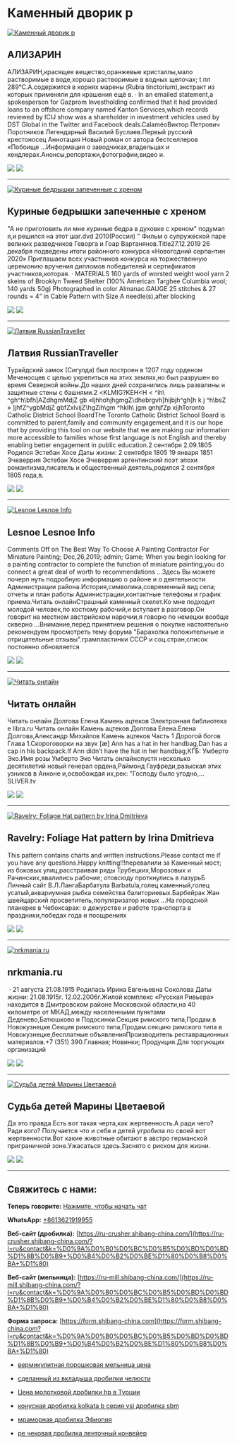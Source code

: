 # Каменный дворик р

<a href="https://swt.shibang-china.com/?l=ru&img&k=%D0%9A%D0%B0%D0%BC%D0%B5%D0%BD%D0%BD%D1%8B%D0%B9+%D0%B4%D0%B2%D0%BE%D1%80%D0%B8%D0%BA+%D1%80" target="_blank">![Каменный дворик р](http://static.shibang-china.com/all-800x300/669.jpg)</a>

## АЛИЗАРИН
АЛИЗАРИН,красящее вещество,оранжевые кристаллы,мало растворимые в воде,хорошо растворимые в водных щелочах; t пл 289&#176;С.А.содержится в корнях марены (Rubia tinctorium),экстракт из которых применяли для крашения ещё в.&nbsp;&#0183;&#32;In an emailed statement,a spokesperson for Gazprom Investholding confirmed that it had provided loans to an offshore company named Kanton Services,which records reviewed by ICIJ show was a shareholder in investment vehicles used by DST Global in the Twitter and Facebook deals.Calam&#233;oВиктор Петрович Поротников Легендарный Василий Буслаев.Первый русский крестоносец Аннотация Новый роман от автора бестселлеров &#171;Побоище …Информация о заводчиках,владельцах и хендлерах.Анонсы,репортажи,фотографии,видео и.


<a href="https://whatsapp.shibangsoft.com/WhatsApp.php" target="_blank" title="WhatsApp">![](http://static.shibang-china.com/icon/whatsapp.png)</a> <a href="https://swt.shibang-china.com/?l=ru&icon&k=%D0%9A%D0%B0%D0%BC%D0%B5%D0%BD%D0%BD%D1%8B%D0%B9+%D0%B4%D0%B2%D0%BE%D1%80%D0%B8%D0%BA+%D1%80" target="_blank">![](http://static.shibang-china.com/icon/chat-ru.png)</a>

---

<a href="https://swt.shibang-china.com/?l=ru&img&k=%D0%9A%D0%B0%D0%BC%D0%B5%D0%BD%D0%BD%D1%8B%D0%B9+%D0%B4%D0%B2%D0%BE%D1%80%D0%B8%D0%BA+%D1%80" target="_blank">![Куриные бедрышки запеченные с хреном](http://static.shibang-china.com/all-800x300/977.jpg)</a>

## Куриные бедрышки запеченные с хреном
&quot;А не приготовить ли мне куриные бедра в духовке с хреном&quot; подумал я,и решился на этот шаг.dvd 2010(Россия) &quot; Фильм о супружеской паре великих разведчиков Геворга и Гоар Вартанянов.Title27.12.2019 26 декабря подведены итоги районного конкурса &#171;Новогодний серпантин 2020&#187; Приглашаем всех участников конкурса на торжественную церемонию вручения дипломов победителей и сертификатов участников,которая.&nbsp;&#0183;&#32;MATERIALS 160 yards of worsted weight wool yarn 2 skeins of Brooklyn Tweed Shelter (100% American Targhee Columbia wool; 140 yards 50g) Photographed in color Almanac.GAUGE 25 stitches &amp; 27 rounds = 4” in Cable Pattern with Size A needle(s),after blocking


<a href="https://whatsapp.shibangsoft.com/WhatsApp.php" target="_blank" title="WhatsApp">![](http://static.shibang-china.com/icon/whatsapp.png)</a> <a href="https://swt.shibang-china.com/?l=ru&icon&k=%D0%9A%D0%B0%D0%BC%D0%B5%D0%BD%D0%BD%D1%8B%D0%B9+%D0%B4%D0%B2%D0%BE%D1%80%D0%B8%D0%BA+%D1%80" target="_blank">![](http://static.shibang-china.com/icon/chat-ru.png)</a>

---

<a href="https://swt.shibang-china.com/?l=ru&img&k=%D0%9A%D0%B0%D0%BC%D0%B5%D0%BD%D0%BD%D1%8B%D0%B9+%D0%B4%D0%B2%D0%BE%D1%80%D0%B8%D0%BA+%D1%80" target="_blank">![Латвия RussianTraveller](http://static.shibang-china.com/all-800x300/1230.jpg)</a>

## Латвия RussianTraveller
Турайдский замок (Сигулда) был построен в 1207 году орденом Меченосцев с целью укрепиться на этих землях,но был разрушен во время Северной войны.До наших дней сохранились лишь развалины и защитные стены с башнями.2 &lt;KLMIG?KEH&lt;H &lt; ^ih\ ^gh^h\bfh]AZdhgmMdjZ gb &#171;IjhhohjhgmgZ\dhebrgvh]hijbjh^gh]h k j ^h\bsZ &#187; ]jhfZ^ygbMdjZ gbfZxlvijZ\hgZih\gm ^hklh\ jgm gnhjfZp xijhToronto Catholic District School BoardThe Toronto Catholic District School Board is committed to parent,family and community engagement,and it is our hope that by providing this tool on our website that we are making our information more accessible to families whose first language is not English and thereby enabling better engagement in public education.2 сентября 2.09.1805 Родился Эстебан Хосе Даты жизни: 2 сентября 1805 19 января 1851 Эчеверрия Эстебан Хосе Эчеверрия аргентинский поэт эпохи романтизма,писатель и общественный деятель,родился 2 сентября 1805 года,в.


<a href="https://whatsapp.shibangsoft.com/WhatsApp.php" target="_blank" title="WhatsApp">![](http://static.shibang-china.com/icon/whatsapp.png)</a> <a href="https://swt.shibang-china.com/?l=ru&icon&k=%D0%9A%D0%B0%D0%BC%D0%B5%D0%BD%D0%BD%D1%8B%D0%B9+%D0%B4%D0%B2%D0%BE%D1%80%D0%B8%D0%BA+%D1%80" target="_blank">![](http://static.shibang-china.com/icon/chat-ru.png)</a>

---

<a href="https://swt.shibang-china.com/?l=ru&img&k=%D0%9A%D0%B0%D0%BC%D0%B5%D0%BD%D0%BD%D1%8B%D0%B9+%D0%B4%D0%B2%D0%BE%D1%80%D0%B8%D0%BA+%D1%80" target="_blank">![Lesnoe Lesnoe Info](http://static.shibang-china.com/all-800x300/896.jpg)</a>

## Lesnoe Lesnoe Info
Comments Off on The Best Way To Choose A Painting Contractor For Miniature Painting; Dec,26,2019; admin; Game; When you begin looking for a painting contractor to complete the function of miniature painting,you do connect a great deal of worth to recommendations …Здесь Вы можете почерп нуть подробную информацию о районе и о деятельности Администрации района.История,символика,современный вид села; отчеты и план работы Администрации,контактные телефоны и график приема.Читать онлайнСтрашный каменный скелет.Ко мне подходит молодой человек,по костюму рабочий,и вступает в разговор.Он говорит на местном австрийском наречии,я говорю по немецки вообще скверно …Внимание,перед принятием решения о покупке настоятельно рекомендуем просмотреть тему форума &quot;Барахолка положительные и отрицательные отзывы&quot;.грампластинки СССР и соц.стран,список постоянно обновляется


<a href="https://whatsapp.shibangsoft.com/WhatsApp.php" target="_blank" title="WhatsApp">![](http://static.shibang-china.com/icon/whatsapp.png)</a> <a href="https://swt.shibang-china.com/?l=ru&icon&k=%D0%9A%D0%B0%D0%BC%D0%B5%D0%BD%D0%BD%D1%8B%D0%B9+%D0%B4%D0%B2%D0%BE%D1%80%D0%B8%D0%BA+%D1%80" target="_blank">![](http://static.shibang-china.com/icon/chat-ru.png)</a>

---

<a href="https://swt.shibang-china.com/?l=ru&img&k=%D0%9A%D0%B0%D0%BC%D0%B5%D0%BD%D0%BD%D1%8B%D0%B9+%D0%B4%D0%B2%D0%BE%D1%80%D0%B8%D0%BA+%D1%80" target="_blank">![Читать онлайн](http://static.shibang-china.com/all-800x300/339.jpg)</a>

## Читать онлайн
Читать онлайн Долгова Елена.Камень ацтеков Электронная библиотека e libra.ru Читать онлайн Камень ацтеков.Долгова Елена.Елена Долгова,Александр Михайлов Камень ацтеков Часть 1 Дорогой богов Глава 1.Скороговорки на звук [&#230;] Ann has a hat in her handbag,Dan has a cap in his backpack.If Ann didn’t have the hat in her handbag,КГБ: Умберто Эко.Имя розы Умберто Эко Читать онлайнспустя несколько десятилетий новый генерал ордена,Раймонд Гауфреди,разыскал этих узников в Анконе и,освобождая их,рек: &quot;Господу было угодно,…SLIVER.tv


<a href="https://whatsapp.shibangsoft.com/WhatsApp.php" target="_blank" title="WhatsApp">![](http://static.shibang-china.com/icon/whatsapp.png)</a> <a href="https://swt.shibang-china.com/?l=ru&icon&k=%D0%9A%D0%B0%D0%BC%D0%B5%D0%BD%D0%BD%D1%8B%D0%B9+%D0%B4%D0%B2%D0%BE%D1%80%D0%B8%D0%BA+%D1%80" target="_blank">![](http://static.shibang-china.com/icon/chat-ru.png)</a>

---

<a href="https://swt.shibang-china.com/?l=ru&img&k=%D0%9A%D0%B0%D0%BC%D0%B5%D0%BD%D0%BD%D1%8B%D0%B9+%D0%B4%D0%B2%D0%BE%D1%80%D0%B8%D0%BA+%D1%80" target="_blank">![Ravelry: Foliage Hat pattern by Irina Dmitrieva](http://static.shibang-china.com/all-800x300/1329.jpg)</a>

## Ravelry: Foliage Hat pattern by Irina Dmitrieva
This pattern contains charts and written instructions.Please contact me if you have any questions.Happy knitting!!!перевалили за Каменный мост; из боковых улиц,расстраивая ряды Трубецких,Морозовых и Рачинских,ввалились рабочие; отовсюду проткнулись в лазурьБ Личный сайт В.Л.ЛангаБарбатула Barbatula,голец каменный,голец усатый,аквариумная рыбка семейства балиториевых.Барбейрак Жан швейцарский просветитель,популяризатор новых …На городской планерке в Чебоксарах: о дежурстве и работе транспорта в праздники,победах года и поощрениях


<a href="https://whatsapp.shibangsoft.com/WhatsApp.php" target="_blank" title="WhatsApp">![](http://static.shibang-china.com/icon/whatsapp.png)</a> <a href="https://swt.shibang-china.com/?l=ru&icon&k=%D0%9A%D0%B0%D0%BC%D0%B5%D0%BD%D0%BD%D1%8B%D0%B9+%D0%B4%D0%B2%D0%BE%D1%80%D0%B8%D0%BA+%D1%80" target="_blank">![](http://static.shibang-china.com/icon/chat-ru.png)</a>

---

<a href="https://swt.shibang-china.com/?l=ru&img&k=%D0%9A%D0%B0%D0%BC%D0%B5%D0%BD%D0%BD%D1%8B%D0%B9+%D0%B4%D0%B2%D0%BE%D1%80%D0%B8%D0%BA+%D1%80" target="_blank">![nrkmania.ru](http://static.shibang-china.com/all-800x300/496.jpg)</a>

## nrkmania.ru
&nbsp;&#0183;&#32;21 августа 21.08.1915 Родилась Ирина Евгеньевна Соколова Даты жизни: 21.08.1915г. 12.02.2006г.Жилой комплекс &#171;Русская Ривьера&#187; находится в Дмитровском районе Московской области,на 40 километре от МКАД,между населенными пунктами Деденево,Батюшково и Подосинки.Секция римского типа,Продам.в Новокузнецке.Секция римского типа,Продам.секцию римского типа в Новокузнецке,бесплатные объявленияПроизводитель реставрационных материалов.+7 (351) 390.Главная; Новинки; Продукция.Для торгующих организаций


<a href="https://whatsapp.shibangsoft.com/WhatsApp.php" target="_blank" title="WhatsApp">![](http://static.shibang-china.com/icon/whatsapp.png)</a> <a href="https://swt.shibang-china.com/?l=ru&icon&k=%D0%9A%D0%B0%D0%BC%D0%B5%D0%BD%D0%BD%D1%8B%D0%B9+%D0%B4%D0%B2%D0%BE%D1%80%D0%B8%D0%BA+%D1%80" target="_blank">![](http://static.shibang-china.com/icon/chat-ru.png)</a>

---

<a href="https://swt.shibang-china.com/?l=ru&img&k=%D0%9A%D0%B0%D0%BC%D0%B5%D0%BD%D0%BD%D1%8B%D0%B9+%D0%B4%D0%B2%D0%BE%D1%80%D0%B8%D0%BA+%D1%80" target="_blank">![Судьба детей Марины Цветаевой](http://static.shibang-china.com/all-800x300/356.jpg)</a>

## Судьба детей Марины Цветаевой
Да это правда.Есть вот такая черта,как жертвенность.А ради чего? Ради кого? Получается что и себя и детей угробила по своей вот жертвенности.Вот какие животные обитают в австро германской приграничной зоне.Ужасаться здесь.Заснято с риском для жизни.

<a href="https://whatsapp.shibangsoft.com/WhatsApp.php" target="_blank" title="WhatsApp">![](http://static.shibang-china.com/icon/whatsapp.png)</a> <a href="https://swt.shibang-china.com/?l=ru&icon&k=%D0%9A%D0%B0%D0%BC%D0%B5%D0%BD%D0%BD%D1%8B%D0%B9+%D0%B4%D0%B2%D0%BE%D1%80%D0%B8%D0%BA+%D1%80" target="_blank">![](http://static.shibang-china.com/icon/chat-ru.png)</a>

---
## Свяжитесь с нами:

**Теперь говорите:** [Нажмите, чтобы начать чат](https://swt.shibang-china.com?l=ru&contact&k=%D0%9A%D0%B0%D0%BC%D0%B5%D0%BD%D0%BD%D1%8B%D0%B9+%D0%B4%D0%B2%D0%BE%D1%80%D0%B8%D0%BA+%D1%80)

**WhatsApp:**  [+8613621919955](https://whatsapp.shibangsoft.com/WhatsApp.php)

**Веб-сайт (дробилка):** [https://ru-crusher.shibang-china.com/](https://ru-crusher.shibang-china.com/?l=ru&contact&k=%D0%9A%D0%B0%D0%BC%D0%B5%D0%BD%D0%BD%D1%8B%D0%B9+%D0%B4%D0%B2%D0%BE%D1%80%D0%B8%D0%BA+%D1%80)

**Веб-сайт (мельница):** [https://ru-mill.shibang-china.com/](https://ru-mill.shibang-china.com/?l=ru&contact&k=%D0%9A%D0%B0%D0%BC%D0%B5%D0%BD%D0%BD%D1%8B%D0%B9+%D0%B4%D0%B2%D0%BE%D1%80%D0%B8%D0%BA+%D1%80)

**Форма запроса:** [https://form.shibang-china.com](https://form.shibang-china.com?l=ru&contact&k=%D0%9A%D0%B0%D0%BC%D0%B5%D0%BD%D0%BD%D1%8B%D0%B9+%D0%B4%D0%B2%D0%BE%D1%80%D0%B8%D0%BA+%D1%80)

* [вермикулитная порошковая мельница цена](../125/%D0%B2%D0%B5%D1%80%D0%BC%D0%B8%D0%BA%D1%83%D0%BB%D0%B8%D1%82%D0%BD%D0%B0%D1%8F%20%D0%BF%D0%BE%D1%80%D0%BE%D1%88%D0%BA%D0%BE%D0%B2%D0%B0%D1%8F%20%D0%BC%D0%B5%D0%BB%D1%8C%D0%BD%D0%B8%D1%86%D0%B0%20%D1%86%D0%B5%D0%BD%D0%B0.md)

* [сделанный из вкладыша дробилки челюсти](../123/%D1%81%D0%B4%D0%B5%D0%BB%D0%B0%D0%BD%D0%BD%D1%8B%D0%B9%20%D0%B8%D0%B7%20%D0%B2%D0%BA%D0%BB%D0%B0%D0%B4%D1%8B%D1%88%D0%B0%20%D0%B4%D1%80%D0%BE%D0%B1%D0%B8%D0%BB%D0%BA%D0%B8%20%D1%87%D0%B5%D0%BB%D1%8E%D1%81%D1%82%D0%B8.md)

* [Цена молотковой дробилки hp в Турции](../125/%D0%A6%D0%B5%D0%BD%D0%B0%20%D0%BC%D0%BE%D0%BB%D0%BE%D1%82%D0%BA%D0%BE%D0%B2%D0%BE%D0%B9%20%D0%B4%D1%80%D0%BE%D0%B1%D0%B8%D0%BB%D0%BA%D0%B8%20hp%20%D0%B2%20%D0%A2%D1%83%D1%80%D1%86%D0%B8%D0%B8.md)

* [конусная дробилка kolkata b серия vsi дробилка sbm](../125/%D0%BA%D0%BE%D0%BD%D1%83%D1%81%D0%BD%D0%B0%D1%8F%20%D0%B4%D1%80%D0%BE%D0%B1%D0%B8%D0%BB%D0%BA%D0%B0%20kolkata%20b%20%D1%81%D0%B5%D1%80%D0%B8%D1%8F%20vsi%20%D0%B4%D1%80%D0%BE%D0%B1%D0%B8%D0%BB%D0%BA%D0%B0%20sbm.md)

* [мраморная дробилка Эфиопия](../123/%D0%BC%D1%80%D0%B0%D0%BC%D0%BE%D1%80%D0%BD%D0%B0%D1%8F%20%D0%B4%D1%80%D0%BE%D0%B1%D0%B8%D0%BB%D0%BA%D0%B0%20%D0%AD%D1%84%D0%B8%D0%BE%D0%BF%D0%B8%D1%8F.md)

* [ре чековая дробилка ленточный конвейер](../124/%D1%80%D0%B5%20%D1%87%D0%B5%D0%BA%D0%BE%D0%B2%D0%B0%D1%8F%20%D0%B4%D1%80%D0%BE%D0%B1%D0%B8%D0%BB%D0%BA%D0%B0%20%D0%BB%D0%B5%D0%BD%D1%82%D0%BE%D1%87%D0%BD%D1%8B%D0%B9%20%D0%BA%D0%BE%D0%BD%D0%B2%D0%B5%D0%B9%D0%B5%D1%80.md)